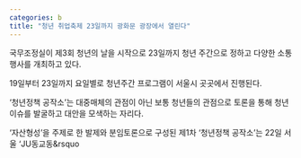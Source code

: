 ```yaml
---
categories: b
title: "청년 취업축제 23일까지 광화문 광장에서 열린다"
---
```







국무조정실이 제3회 청년의 날을 시작으로 23일까지&nbsp;청년 주간으로 정하고 다양한 소통 행사를 개최하고 있다.

19일부터 23일까지&nbsp;요일별로 청년주간 프로그램이 서울시 곳곳에서 진행된다.

&lsquo;청년정책 공작소&rsquo;는 대중매체의 관점이 아닌 보통 청년들의 관점으로 토론을 통해 청년 이슈를 발굴하고 대안을 모색하는 자리다.

&lsquo;자산형성&rsquo;을 주제로 한 발제와 분임토론으로 구성된 제1차 &lsquo;청년정책 공작소&rsquo;는 22일 서울 &lsquo;JU동교동&rsquo